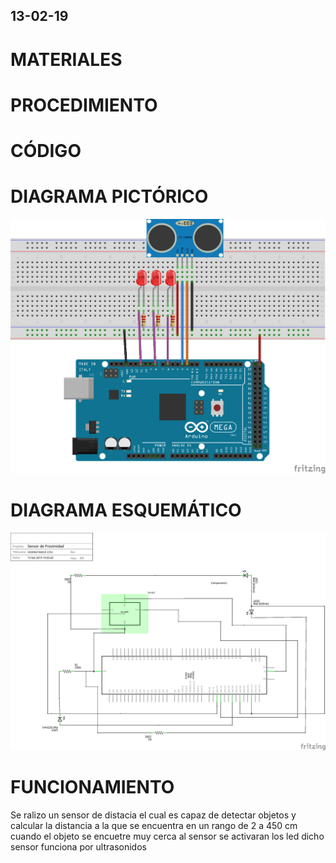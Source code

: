 ## 13-02-19
# MATERIALES 
# PROCEDIMIENTO
# CÓDIGO 
# DIAGRAMA PICTÓRICO
![1](https://github.com/angiediaz1102/02Grupo/blob/master/imagenes/vv.png)
# DIAGRAMA ESQUEMÁTICO 
![1](https://github.com/angiediaz1102/02Grupo/blob/master/imagenes/dd.png)
# FUNCIONAMIENTO 
Se ralizo un sensor de distacia el cual es capaz de detectar objetos y calcular la distancia a la que se encuentra en un rango de 2 a 450 cm cuando el objeto se encuetre muy cerca al sensor se activaran los led dicho sensor funciona por ultrasonidos

